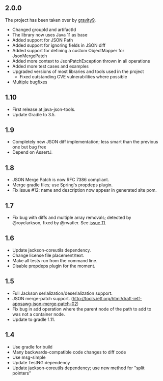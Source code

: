 ## 2.0.0

The project has been taken over by [gravity9](https://www.gravity9.com).

* Changed groupId and artifactId
* The library now uses Java 11 as base
* Added support for JSON Path
* Added support for ignoring fields in JSON diff
* Added support for defining a custom ObjectMapper for JsonMergePatch
* Added more context to JsonPatchException thrown in all operations
* Added more test cases and examples
* Upgraded versions of most libraries and tools used in the project
  * Fixed outstanding CVE vulnerabilities where possible
* Multiple bugfixes

## 1.10

* First release at java-json-tools.
* Update Gradle to 3.5.

## 1.9

* Completely new JSON diff implementation; less smart than the previous one but
  bug free
* Depend on AssertJ.

## 1.8

* JSON Merge Patch is now RFC 7386 compliant.
* Merge gradle files; use Spring's propdeps plugin.
* Fix issue #12: name and description now appear in generated site pom.

## 1.7

* Fix bug with diffs and multiple array removals; detected by @royclarkson, fixed by
  @rwatler. See [issue 11](https://github.com/fge/json-patch/issues/11).

## 1.6

* Update jackson-coreutils dependency.
* Change license file placement/text.
* Make all tests run from the command line.
* Disable propdeps plugin for the moment.

## 1.5

* Full Jackson serialization/deserialization support.
* JSON merge-patch support.
  (http://tools.ietf.org/html/draft-ietf-appsawg-json-merge-patch-02)
* Fix bug in add operation where the parent node of the path to add to was not
  a container node.
* Update to gradle 1.11.

## 1.4

* Use gradle for build
* Many backwards-compatible code changes to diff code
* Use msg-simple
* Update TestNG dependency
* Update jackson-coreutils dependency; use new method for "split pointers"


